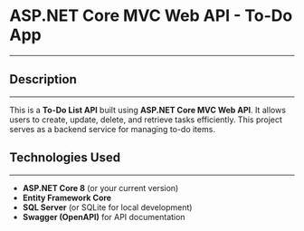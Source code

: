 # ASP.NET Core MVC Web API - To-Do App
---
## Description
---
This is a **To-Do List API** built using **ASP.NET Core MVC Web API**. It allows users to create, update, delete, and retrieve tasks efficiently. This project serves as a backend service for managing to-do items.
## Technologies Used
---
- **ASP.NET Core 8** (or your current version)
- **Entity Framework Core**
- **SQL Server** (or SQLite for local development)
- **Swagger (OpenAPI)** for API documentation
